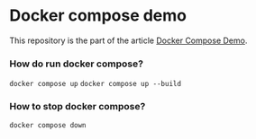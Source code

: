 # Docker compose demo
This repository is the part of the article [Docker Compose Demo](https://programerat.github.io/2022/01/si-te-perdorim-docker-compose).

### How do run docker compose?

`docker compose up`
`docker compose up --build`

### How to stop docker compose?
`docker compose down`
